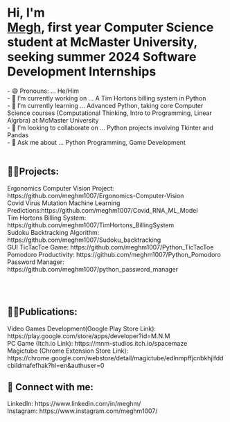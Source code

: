 <h1>Hi, I'm <br/><a href="https://www.linkedin.com/in/meghm/">Megh</a>, first year Computer Science student at McMaster University, seeking summer 2024 Software Development Internships</a></h1>
- 😄 Pronouns: ... He/Him <br/>
- 🔭 I’m currently working on ... A Tim Hortons billing system in Python <br/>
- 🌱 I’m currently learning ... Advanced Python, taking core Computer Science courses (Computational Thinking, Intro to Programming, Linear Algrbra) at McMaster University <br/>
- 👯 I’m looking to collaborate on ... Python projects involving Tkinter and Pandas <br/>
- 💬 Ask me about ... Python Programming, Game Development <br/> <br/>
  
<h2>👨‍💻Projects:</h2>
Ergonomics Computer Vision Project: https://github.com/meghm1007/Ergonomics-Computer-Vision<br/>
Covid Virus Mutation Machine Learning Predictions:https://github.com/meghm1007/Covid_RNA_ML_Model<br/>
Tim Hortons Billing System: https://github.com/meghm1007/TimHortons_BillingSystem<br/>
Sudoku Backtracking Algorithm: https://github.com/meghm1007/Sudoku_backtracking<br/>
GUI TicTacToe Game: https://github.com/meghm1007/Python_TicTacToe<br/>
Pomodoro Productivity: https://github.com/meghm1007/Python_Pomodoro <br/>
Password Manager: https://github.com/meghm1007/python_password_manager <br/>


 <br/> <br/>
<h2>👨‍💻Publications:</h2>
Video Games Development(Google Play Store Link): https://play.google.com/store/apps/developer?id=M.N.M <br/>
PC Game (Itch.io Link): https://mnm-studios.itch.io/spacemaze <br/>
Magictube (Chrome Extension Store Link): https://chrome.google.com/webstore/detail/magictube/edlnmpffjcnbkhjlfddcbildmafefhak?hl=en&authuser=0



<h2> 🤳 Connect with me:</h2>
LinkedIn: https://www.linkedin.com/in/meghm/
<br/> 
Instagram: https://www.instagram.com/meghm1007/




